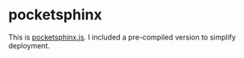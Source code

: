 # pocketsphinx

This is [pocketsphinx.js](https://github.com/syl22-00/pocketsphinx.js). I included a pre-compiled version to simplify deployment.